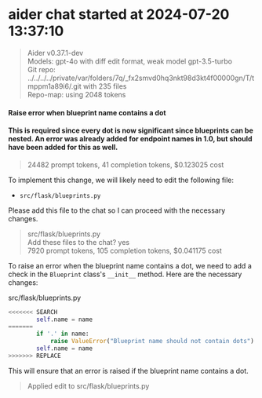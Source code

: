 
# aider chat started at 2024-07-20 13:37:10

> Aider v0.37.1-dev  
> Models: gpt-4o with diff edit format, weak model gpt-3.5-turbo  
> Git repo: ../../../../private/var/folders/7q/_fx2smvd0hq3nkt98d3kt4f00000gn/T/tmppm1a89i6/.git with 235 files  
> Repo-map: using 2048 tokens  

#### Raise error when blueprint name contains a dot  
#### This is required since every dot is now significant since blueprints can be nested. An error was already added for endpoint names in 1.0, but should have been added for this as well.  
> 24482 prompt tokens, 41 completion tokens, $0.123025 cost  

To implement this change, we will likely need to edit the following file:

- `src/flask/blueprints.py`

Please add this file to the chat so I can proceed with the necessary changes.

> src/flask/blueprints.py  
> Add these files to the chat? yes  
> 7920 prompt tokens, 105 completion tokens, $0.041175 cost  

To raise an error when the blueprint name contains a dot, we need to add a check in the `Blueprint` class's `__init__` method. Here are the necessary changes:

src/flask/blueprints.py
```python
<<<<<<< SEARCH
        self.name = name
=======
        if '.' in name:
            raise ValueError("Blueprint name should not contain dots")
        self.name = name
>>>>>>> REPLACE
```

This will ensure that an error is raised if the blueprint name contains a dot.

> Applied edit to src/flask/blueprints.py  
